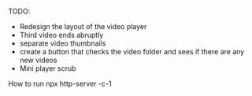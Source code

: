 

TODO:

- Redesign the layout of the video player
- Third video ends abruptly
- separate video thumbnails
- create a button that checks the video folder and sees if there are any new videos
- Mini player scrub



How to run
npx http-server -c-1
